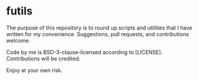 # futils

The purpose of this repository is to round up scripts and utilities that I have written for my convenience. Suggestions, pull requests, and contributions welcome.

Code by me is BSD-3-clause-licensed according to [LICENSE]. Contributions will be credited.

Enjoy at your own risk.
